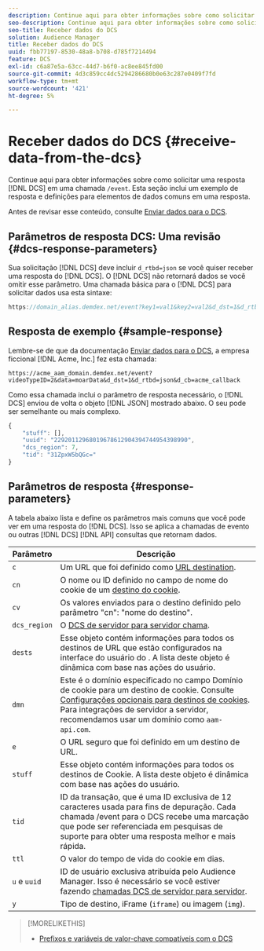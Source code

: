 ```yaml
---
description: Continue aqui para obter informações sobre como solicitar uma resposta do DCS em uma chamada /event. Esta seção inclui um exemplo de resposta e definições para elementos de dados comuns em uma resposta.
seo-description: Continue aqui para obter informações sobre como solicitar uma resposta do DCS em uma chamada /event. Esta seção inclui um exemplo de resposta e definições para elementos de dados comuns em uma resposta.
seo-title: Receber dados do DCS
solution: Audience Manager
title: Receber dados do DCS
uuid: fbb77197-8530-48a8-b708-d785f7214494
feature: DCS
exl-id: c6a87e5a-63cc-44d7-b6f0-ac8ee845fd00
source-git-commit: 4d3c859cc4dc5294286680b0e63c287e0409f7fd
workflow-type: tm+mt
source-wordcount: '421'
ht-degree: 5%

---
```


# Receber dados do DCS {#receive-data-from-the-dcs}

Continue aqui para obter informações sobre como solicitar uma resposta [!DNL DCS] em uma chamada `/event`. Esta seção inclui um exemplo de resposta e definições para elementos de dados comuns em uma resposta.

Antes de revisar esse conteúdo, consulte [Enviar dados para o DCS](../../../api/dcs-intro/dcs-event-calls/dcs-url-send.md).

## Parâmetros de resposta DCS: Uma revisão {#dcs-response-parameters}

Sua solicitação [!DNL DCS] deve incluir `d_rtbd=json` se você quiser receber uma resposta do [!DNL DCS]. O [!DNL DCS] não retornará dados se você omitir esse parâmetro. Uma chamada básica para o [!DNL DCS] para solicitar dados usa esta sintaxe:

```js
https://domain_alias.demdex.net/event?key1=val1&key2=val2&d_dst=1&d_rtbd=json&d_cb=callback
```

## Resposta de exemplo {#sample-response}

Lembre-se de que da documentação [Enviar dados para o DCS](../../../api/dcs-intro/dcs-event-calls/dcs-url-send.md), a empresa ficcional [!DNL Acme, Inc.] fez esta chamada:

`https://acme_aam_domain.demdex.net/event?videoTypeID=2&data=moarData&d_dst=1&d_rtbd=json&d_cb=acme_callback`

Como essa chamada inclui o parâmetro de resposta necessário, o [!DNL DCS] enviou de volta o objeto [!DNL JSON] mostrado abaixo. O seu pode ser semelhante ou mais complexo.

```js
{
    "stuff": [],
    "uuid": "22920112968019678612904394744954398990",
    "dcs_region": 7,
    "tid": "31ZpxW5bQGc="
}
```

## Parâmetros de resposta {#response-parameters}

A tabela abaixo lista e define os parâmetros mais comuns que você pode ver em uma resposta do [!DNL DCS]. Isso se aplica a chamadas de evento ou outras [!DNL DCS] [!DNL API] consultas que retornam dados.

| Parâmetro | Descrição |
|--- |--- |
| `c` | Um URL que foi definido como [URL destination](../../../features/destinations/create-url-destination.md). |
| `cn` | O nome ou ID definido no campo de nome do cookie de um [destino do cookie](../../../features/destinations/create-cookie-destination.md). |
| `cv` | Os valores enviados para o destino definido pelo parâmetro &quot;cn&quot;: &quot;nome do destino&quot;. |
| `dcs_region` | O [DCS de servidor para servidor chama](../../../api/dcs-intro/dcs-api-reference/dcs-regions.md). |
| `dests` | Esse objeto contém informações para todos os destinos de URL que estão configurados na interface do usuário do . A lista deste objeto é dinâmica com base nas ações do usuário. |
| `dmn` | Este é o domínio especificado no campo Domínio de cookie para um destino de cookie. Consulte [Configurações opcionais para destinos de cookies](../../../features/destinations/cookie-destination-options.md).  Para integrações de servidor a servidor, recomendamos usar um domínio como `aam-api.com`. |
| `e` | O URL seguro que foi definido em um destino de URL. |
| `stuff` | Esse objeto contém informações para todos os destinos de Cookie. A lista deste objeto é dinâmica com base nas ações do usuário. |
| `tid` | ID da transação, que é uma ID exclusiva de 12 caracteres usada para fins de depuração. Cada chamada /event para o DCS recebe uma marcação que pode ser referenciada em pesquisas de suporte para obter uma resposta melhor e mais rápida. |
| `ttl` | O valor do tempo de vida do cookie em dias. |
| `u` e `uuid` | ID de usuário exclusiva atribuída pelo Audience Manager. Isso é necessário se você estiver fazendo [chamadas DCS de servidor para servidor](../../../api/dcs-intro/dcs-s2s/dcs-s2s-calls.md). |
| `y` | Tipo de destino, iFrame (`iframe`) ou imagem (`img`). |

>[!MORELIKETHIS]
>
>* [Prefixos e variáveis de valor-chave compatíveis com o DCS](../../../api/dcs-intro/dcs-api-reference/dcs-keys.md)

